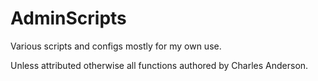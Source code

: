 # AdminScripts
Various scripts and configs mostly for my own use.

Unless attributed otherwise all functions authored by Charles Anderson.
